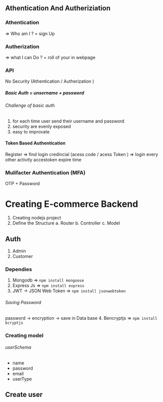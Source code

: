 ## Athentication And Autheriziation 
### Athentication  
=> Who am I ?  = sign Up 
### Autherization 
=> what I can Do ? = roll of your in webpage
### API
No Security  (Athentication / Autherization )
##### Basic Auth = unsername + password
###### Challenge of basic auth 
1. for each time user send their username and password 
2. security are evenly exposed 
3. easy to improvate
#### Token Based Authentication 
Register => find login credincial (acess code / acess Token )  => login 
every other activity accestoken expire time 
### Mulifacter Authentication (MFA) 
OTP + Password 
# Creating E-commerce Backend
1. Creating nodejs project 
2. Define the Structure 
   a. Router 
   b. Controller
   c. Model
## Auth 
 1. Admin 
 2. Customer 
### Dependies 
 1. Mongodb => ``` npm install mongoose  ```
 2. Express Js => ```npm install express ```
 3. JWT -> JSON Web Token => ```npm install jsonwebtoken ```
 ###### Saving Password 
 password -> encryption -> save in Data base
 4. Bencryptjs =>  ``` npm install bcryptjs ```

### Creating model
###### userSchema 
 * name 
 * password
 * email
 * userType
 ## Create user 
 ### 